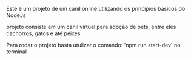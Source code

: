 Este é um projeto de um canil online utilizando os principios basicos do NodeJs

projeto consiste em um canil virtual para adoção de pets, entre eles cachorros, gatos e até peixes

Para rodar o projeto basta utulizar o comando: 'npm run start-dev' no terminal
